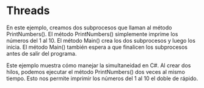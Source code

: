 # Threads
En este ejemplo, creamos dos subprocesos que llaman al método PrintNumbers(). El método PrintNumbers() simplemente imprime los números del 1 al 10. El método Main() crea los dos subprocesos y luego los inicia. El método Main() también espera a que finalicen los subprocesos antes de salir del programa.

Este ejemplo muestra cómo manejar la simultaneidad en C#. Al crear dos hilos, podemos ejecutar el método PrintNumbers() dos veces al mismo tiempo. Esto nos permite imprimir los números del 1 al 10 el doble de rápido.